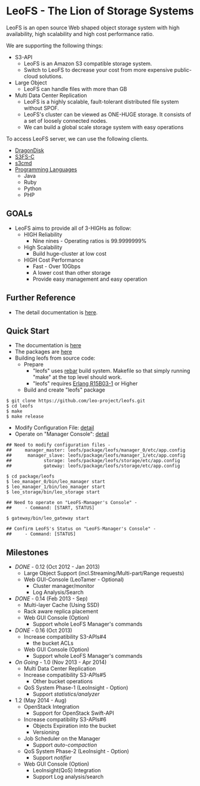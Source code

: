 LeoFS - The Lion of Storage Systems
===================================

LeoFS is an open source Web shaped object storage system with high availability, high scalability and high cost performance ratio.


We are supporting the following things:

* S3-API
  * LeoFS is an Amazon S3 compatible storage system.
  * Switch to LeoFS to decrease your cost from more expensive public-cloud solutions.
* Large Object
  * LeoFS can handle files with more than GB
* Multi Data Center Replication
  * LeoFS is a highly scalable, fault-tolerant distributed file system without SPOF.
  * LeoFS's cluster can be viewed as ONE-HUGE storage. It consists of a set of loosely connected nodes.
  * We can build a global scale storage system with easy operations

To access LeoFS server, we can use the following clients.

* [DragonDisk](http://www.dragondisk.com/)
* [S3FS-C](http://www.leofs.org/docs/s3_client.html#getting-started-with-s3fs-c-ubuntu-12-04-lts)
* [s3cmd](http://www.leofs.org/docs/s3_client.html#connecting-to-leofs-using-s3cmd)
* [Programming Languages](http://www.leofs.org/docs/s3_client.html)
  * Java
  * Ruby
  * Python
  * PHP

GOALs
-------

* LeoFS aims to provide all of 3-HIGHs as follow:
  * HIGH Reliability
     * Nine nines - Operating ratios is 99.9999999%
  * High Scalability
     * Build huge-cluster at low cost
  * HIGH Cost Performance
     * Fast - Over 10Gbps
     * A lower cost than other storage
     * Provide easy management and easy operation

Further Reference
-------------------

* The detail documentation is [here](http://www.leofs.org/docs/).

Quick Start
-------------

* The documentation is [here](http://www.leofs.org/docs/getting_started.html#quick-start)
* The packages are [here](http://www.leofs.org/#download_package)
* Building leofs from source code:
  * Prepare
    * "leofs" uses [rebar](https://github.com/rebar/rebar) build system. Makefile so that simply running "make" at the top level should work.
    * "leofs" requires [Erlang R15B03-1](http://www.erlang.org/download_release/16) or Higher
  * Build and create "leofs" package

```text
$ git clone https://github.com/leo-project/leofs.git
$ cd leofs
$ make
$ make release
````

* Modify Configuration File: [detail](http://www.leofs.org/docs/install.html#set-up-leofs-s-system-configuration-only-leofs-manager)
* Operate on "Manager Console": [detail](http://www.leofs.org/docs/admin_guide.html#system-operation)

```text
## Need to modify configuration files -
##     manager_master: leofs/package/leofs/manager_0/etc/app.config
##      manager_slave: leofs/package/leofs/manager_1/etc/app.config
##            storage: leofs/package/leofs/storage/etc/app.config
##            gateway: leofs/package/leofs/storage/etc/app.config

$ cd package/leofs
$ leo_manager_0/bin/leo_manager start
$ leo_manager_1/bin/leo_manager start
$ leo_storage/bin/leo_storage start

## Need to operate on "LeoFS-Manager's Console" -
##     - Command: [START, STATUS]

$ gateway/bin/leo_gateway start

## Confirm LeoFS's Status on "LeoFS-Manager's Console" -
##     - Command: [STATUS]
````

Milestones
-----------

* *DONE* - 0.12 (Oct 2012 - Jan 2013)
    * Large Object Support (incl.Streaming/Multi-part/Range requests)
    * Web GUI-Console (LeoTamer - Optional)
        * Cluster manager/monitor
        * Log Analysis/Search
* *DONE* - 0.14 (Feb 2013 - Sep)
    * Multi-layer Cache (Using SSD)
    * Rack aware replica placement
    * Web GUI Console (Option)
       * Support whole LeoFS Manager's commands
* *DONE* - 0.16 (Oct 2013)
    * Increase compatibility S3-APIs#4
        * the bucket ACLs
    * Web GUI Console (Option)
       * Support whole LeoFS Manager's commands
* *On Going* - 1.0 (Nov 2013 - Apr 2014)
    * Multi Data Center Replication
    * Increase compatibility S3-APIs#5
        * Other bucket operations
    * QoS System Phase-1 (LeoInsight - Option)
       * Support *statistics/analyzer*
* 1.2 (May 2014 - Aug)
    * OpenStack Integration
        * Support for OpenStack Swift-API
    * Increase compatibility S3-APIs#6
        * Objects Expiration into the bucket
        * Versioning
    * Job Scheduler on the Manager
        * Support *auto-compaction*
    * QoS System Phase-2 (LeoInsight - Option)
       * Support *notifier*
    * Web GUI Console (Option)
        * LeoInsight(QoS) Integration
        * Support Log analysis/search
